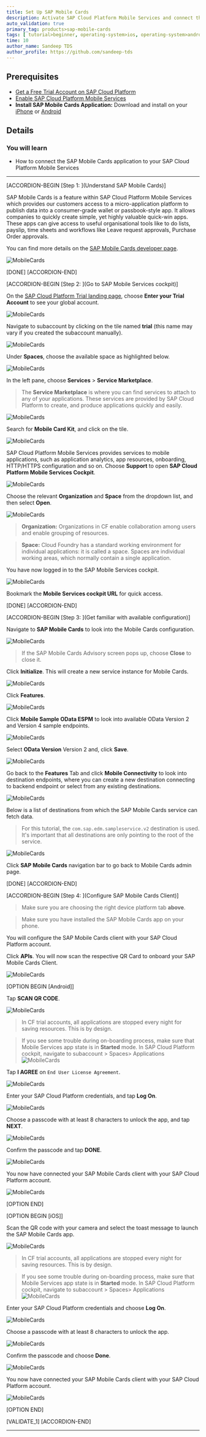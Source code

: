 ```yaml
---
title: Set Up SAP Mobile Cards
description: Activate SAP Cloud Platform Mobile Services and connect the SAP Mobile Cards application to your trial account.
auto_validation: true
primary_tag: products>sap-mobile-cards
tags: [ tutorial>beginner, operating-system>ios, operating-system>android, topic>mobile, products>sap-cloud-platform, products>sap-mobile-cards, software-product-function>sap-cloud-platform-mobile-services ]
time: 10
author_name: Sandeep TDS
author_profile: https://github.com/sandeep-tds
---
```


## Prerequisites
- [Get a Free Trial Account on SAP Cloud Platform](hcp-create-trial-account)
- [Enable SAP Cloud Platform Mobile Services](fiori-ios-hcpms-setup)
- **Install SAP Mobile Cards Application:** Download and install on your [iPhone](https://itunes.apple.com/us/app/sap-content-to-go/id1168110623?mt=8) or [Android](https://play.google.com/store/apps/details?id=com.sap.content2go)

## Details
### You will learn
  - How to connect the SAP Mobile Cards application to your SAP Cloud Platform Mobile Services

---

[ACCORDION-BEGIN [Step 1: ](Understand SAP Mobile Cards)]

SAP Mobile Cards is a feature within SAP Cloud Platform Mobile Services which provides our customers access to a micro-application platform to publish data into a consumer-grade wallet or passbook-style app. It allows companies to quickly create simple, yet highly valuable quick-win apps. These apps can give access to useful organisational tools like to do lists, payslip, time sheets and workflows like Leave request approvals, Purchase Order approvals.

You can find more details on the [SAP Mobile Cards developer page](https://developers.sap.com/topics/mobile-cards.html).

![MobileCards](MobileCards.png)

[DONE]
[ACCORDION-END]

[ACCORDION-BEGIN [Step 2: ](Go to SAP Mobile Services cockpit)]

On the [SAP Cloud Platform Trial landing page](https://cockpit.hanatrial.ondemand.com), choose **Enter your Trial Account** to see your global account.

![MobileCards](img_0.png)

Navigate to subaccount by clicking on the tile named **trial** (this name may vary if you created the subaccount manually).

![MobileCards](img_1.png)

Under **Spaces**, choose the available space as highlighted below.

![MobileCards](img_2.png)

In the left pane, choose **Services** > **Service Marketplace**.

>The **Service Marketplace** is where you can find services to attach to any of your applications. These services are provided by SAP Cloud Platform to create, and produce applications quickly and easily.

![MobileCards](img_3.png)

Search for **Mobile Card Kit**, and click on the tile.  

![MobileCards](img_4.png)

SAP Cloud Platform Mobile Services provides services to mobile applications, such as application analytics, app resources, onboarding, HTTP/HTTPS configuration and so on. Choose **Support** to open **SAP Cloud Platform Mobile Services Cockpit**.

![MobileCards](img_5.png)

Choose the relevant **Organization** and **Space** from the dropdown list, and then select **Open**.

![MobileCards](img_6.png)

>**Organization:** Organizations in CF enable collaboration among users and enable grouping of resources.

>**Space:** Cloud Foundry has a standard working environment for individual applications: it is called a space. Spaces are individual working areas, which normally contain a single application.

You have now logged in to the SAP Mobile Services cockpit.

![MobileCards](img_7.png)

Bookmark the **Mobile Services cockpit URL** for quick access.

[DONE]
[ACCORDION-END]

[ACCORDION-BEGIN [Step 3: ](Get familiar with available configuration)]

Navigate to **SAP Mobile Cards** to look into the Mobile Cards configuration.

![MobileCards](img_8.png)

>If the SAP Mobile Cards Advisory screen pops up, choose **Close** to close it.

Click **Initialize**. This will create a new service instance for Mobile Cards.

![MobileCards](img_101.png)

Click **Features**.

![MobileCards](img_9.png)

Click **Mobile Sample OData ESPM** to look into available OData Version 2 and Version 4 sample endpoints.

![MobileCards](img_10.png)

Select **OData Version** Version 2 and, click **Save**.

![MobileCards](img_11.png)

Go back to the **Features** Tab and click **Mobile Connectivity** to look into destination endpoints, where you can create a new destination connecting to backend endpoint or select from any existing destinations.

![MobileCards](img_12.png)

Below is a list of destinations from which the SAP Mobile Cards service can fetch data.

>For this tutorial, the `com.sap.edm.sampleservice.v2` destination is used. It's important that all destinations are only pointing to the root of the service.

![MobileCards](img_13.png)

Click **SAP Mobile Cards** navigation bar to go back to Mobile Cards admin page.

[DONE]
[ACCORDION-END]

[ACCORDION-BEGIN [Step 4: ](Configure SAP Mobile Cards Client)]

>Make sure you are choosing the right device platform tab **above**.

>Make sure you have installed the SAP Mobile Cards app on your phone.

You will configure the SAP Mobile Cards client with your SAP Cloud Platform account.

Click **APIs**. You will now scan the respective QR Card to onboard your SAP Mobile Cards Client.

![MobileCards](img_14.png)

[OPTION BEGIN [Android]]

Tap **SCAN QR CODE**.

![MobileCards](img_15.png)

>In CF trial accounts, all applications are stopped every night for saving resources. This is by design.

>If you see some trouble during on-boarding process, make sure that Mobile Services app state is in **Started** mode. In SAP Cloud Platform cockpit, navigate to subaccount > Spaces> Applications
>![MobileCards](img_102.png)

Tap **I AGREE** on `End User License Agreement`.

![MobileCards](img_302.png)

Enter your SAP Cloud Platform credentials, and tap **Log On**.

![MobileCards](img_303.png)

Choose a passcode with at least 8 characters to unlock the app, and tap **NEXT**.

![MobileCards](img_304.png)

Confirm the passcode and tap **DONE**.

![MobileCards](img_305.png)

You now have connected your SAP Mobile Cards client with your SAP Cloud Platform account.

![MobileCards](img_18.png)

[OPTION END]

[OPTION BEGIN [iOS]]

Scan the QR code with your camera and select the toast message to launch the SAP Mobile Cards app.

![MobileCards](img_19.png)

>In CF trial accounts, all applications are stopped every night for saving resources. This is by design.

>If you see some trouble during on-boarding process, make sure that Mobile Services app state is in **Started** mode. In SAP Cloud Platform cockpit, navigate to subaccount > Spaces> Applications
>![MobileCards](img_102.png)

Enter your SAP Cloud Platform credentials and choose **Log On**.

![MobileCards](img_20.png)

Choose a passcode with at least 8 characters to unlock the app.

![MobileCards](img_1.2.PNG)

Confirm the passcode and choose **Done**.

![MobileCards](img_1.3.PNG)

You now have connected your SAP Mobile Cards client with your SAP Cloud Platform account.

![MobileCards](img_21.png)

[OPTION END]

[VALIDATE_1]
[ACCORDION-END]

---

